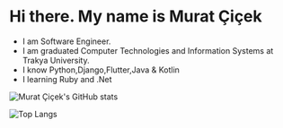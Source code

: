 # Hi there. My name is Murat Çiçek
- I am Software Engineer.
- I am graduated Computer Technologies and Information Systems at Trakya University.
- I know Python,Django,Flutter,Java & Kotlin
- I learning Ruby and .Net

![Murat Çiçek's GitHub stats](https://github-readme-stats.vercel.app/api?username=murat1347&show_icons=true&theme=dark)

![Top Langs](https://github-readme-stats.vercel.app/api/top-langs/?username=murat1347&layout=compact&theme=dark&hide=css,html,php&langs_count=10)
